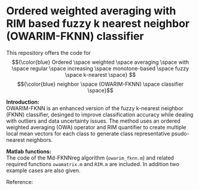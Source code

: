# Ordered weighted averaging with RIM based fuzzy k nearest neighbor (OWARIM-FKNN) classifier 
This repository offers the code for $${\color{blue} Ordered \space weighted \space averaging \space with \space regular \space increasing \space monotone-based \space fuzzy \space k-nearest \space} $$ $${\color{blue} neighbor \space (OWARIM-FKNN) \space classifier \space}$$

**Introduction:** <br/>
OWARIM-FKNN is an enhanced version of the fuzzy k-nearest neighbor (FKNN) classifier, desinged to improve classification accuracy while dealing with outliers and data uncertainty issues. The method uses an ordered weighted averaging (OWA) operator and RIM quantifier to create multiple local mean vectors for each class to generate class representative psudo-nearest neighbors. 

**Matlab functions:** <br/>
The code of the Md-FKNNreg algorithm (`owarim_fknn.m`) and related required functions `owamatrix.m` and `RIM.m` are included. In addition two example cases are also given. 


Reference:


